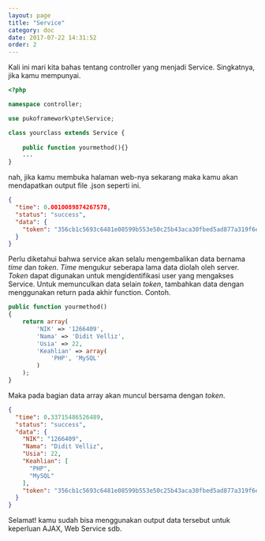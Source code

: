 ```yaml
---
layout: page
title: "Service"
category: doc
date: 2017-07-22 14:31:52
order: 2
---
```


Kali ini mari kita bahas tentang controller yang menjadi Service.
Singkatnya, jika kamu mempunyai.

```php
<?php

namespace controller;

use pukoframework\pte\Service;

class yourclass extends Service {
    
    public function yourmethod(){}
    ...
}
```

nah, jika kamu membuka halaman web-nya sekarang maka kamu akan mendapatkan output file .json seperti ini.

```json
{
  "time": 0.0010089874267578,
  "status": "success",
  "data": {
    "token": "356cb1c5693c6481e08599b553e50c25b43aca30fbed5ad877a319f6eb7d7a42"
  }
}
```

Perlu diketahui bahwa service akan selalu mengembalikan data bernama *time* dan *token*.
*Time* mengukur seberapa lama data diolah oleh server.
*Token* dapat digunakan untuk mengidentifikasi user yang mengakses Service.
Untuk memunculkan data selain *token*, tambahkan data dengan menggunakan return pada akhir function. 
Contoh.

```php
public function yourmethod()
{
    return array(
        'NIK' => '1266409',
        'Nama' => 'Didit Velliz',
        'Usia' => 22,
        'Keahlian' => array(
            'PHP', 'MySQL'
        )
    );
}
```

Maka pada bagian data array akan muncul bersama dengan *token*.

```json
{
  "time": 0.33715486526489,
  "status": "success",
  "data": {
    "NIK": "1266409",
    "Nama": "Didit Velliz",
    "Usia": 22,
    "Keahlian": [
      "PHP",
      "MySQL"
    ],
    "token": "356cb1c5693c6481e08599b553e50c25b43aca30fbed5ad877a319f6eb7d7a42"
  }
}
```

Selamat! kamu sudah bisa menggunakan output data tersebut untuk keperluan AJAX, Web Service sdb.